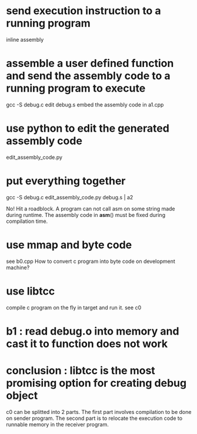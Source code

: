 # send execution instruction to a running program
inline assembly 

# assemble a user defined function and send the assembly code to a running program to execute
gcc -S debug.c
edit debug.s 
embed the assembly code in a1.cpp

# use python to edit the generated assembly code
edit_assembly_code.py

# put everything together
gcc -S debug.c 
edit_assembly_code.py debug.s | a2

No! Hit a roadblock. A program can not call asm on some string made during runtime. The assembly code in __asm__() must be fixed during compilation time. 


# use mmap and byte code
see b0.cpp
How to convert c program into byte code on development machine?


# use libtcc 
compile c program on the fly in target and run it.
see c0

# b1 : read debug.o into memory and cast it to function does not work

# conclusion : libtcc is the most promising option for creating debug object
c0 can be splitted into 2 parts. The first part involves compilation to be done on sender program.
The second part is to relocate the execution code to runnable memory in the receiver program.

